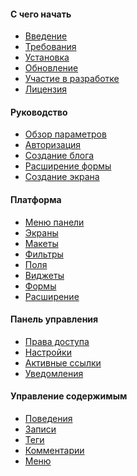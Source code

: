 <h4 class="text-orchid font-thin">C чего начать</h4>
<ul class="toc-links">
    <li><a href="/ru/docs" title="ORCHID - это ...">Введение</a></li>
    <li><a href="/ru/docs/requirements" title="Данное руководство содержит подробные системные требования для установки ORCHID на Laravel Framework">Требования</a></li>
    <li><a href="/ru/docs/installation" title="Данное руководство охватывает подготовку, запуск сценария установки и шаги, которые должны быть выполнены после завершения сценария установки">Установка</a></li>
    <li><a href="/ru/docs/upgrade">Обновление</a></li>
    <li><a href="/ru/docs/contributors">Участие в разработке</a></li>
    <li><a href="/ru/docs/license">Лицензия</a></li>
</ul>

<h4 class="text-orchid font-thin">Руководство</h4>
<ul class="toc-links">
    <li><a href="/ru/docs/configuration">Обзор параметров</a></li>
    <li><a href="/ru/docs/authentication">Авторизация</a></li>
    <li><a href="/ru/docs/tutorial_blog">Создание блога</a></li>
    <li><a href="/ru/docs/tutorial_phpinfo">Расширение формы</a></li>
    <li><a href="/ru/docs/tutorial_profile">Создание экрана</a></li>
     <!--<li><a href="/ru/docs/tutorial_clinic">Разработка приложения</a></li> -->
     <!--<li><a href="/ru/docs/tutorial_monitor">Разработка пакета</a></li> -->
</ul>

<h4 class="text-orchid font-thin">Платформа</h4>
<ul class="toc-links">
    <li><a href="/ru/docs/panel_menu">Меню панели</a></li>
    <li><a href="/ru/docs/screens">Экраны</a></li>
    <li><a href="/ru/docs/layouts">Макеты</a></li>
    <li><a href="/ru/docs/filters">Фильтры</a></li>
    <li><a href="/ru/docs/field">Поля</a></li>
    <li><a href="/ru/docs/widget">Виджеты</a></li>
    <li><a href="/ru/docs/form">Формы</a></li>
    <li><a href="/ru/docs/extension">Расширение</a></li>
</ul>

<h4 class="text-orchid font-thin">Панель управления</h4>
<ul class="toc-links">
    <li><a href="/ru/docs/access">Права доступа</a></li>
    <li><a href="/ru/docs/settings">Настройки</a></li>
    <li><a href="/ru/docs/active">Активные ссылки</a></li>
    <li><a href="/ru/docs/alert">Уведомления</a></li>
</ul>

<h4 class="text-orchid font-thin">Управление содержимым</h4>
<ul class="toc-links">
    <li><a href="/ru/docs/behaviors">Поведения</a></li>
    <li><a href="/ru/docs/post">Записи</a></li>
    <li><a href="/ru/docs/tags">Теги</a></li>
    <li><a href="/ru/docs/comments" title="Работа с комментариями в ORCHID">Комментарии</a></li>
    <li><a href="/ru/docs/menu" title="Управление меню ORCHID, ссылки на меню и пользовательские настройки и параметры меню.">Меню</a></li>
</ul>

